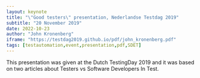 ```yaml
---
layout: keynote
title: "\"Good testers\" presentation, Nederlandse Testdag 2019"
subtitle: "20 November 2019"
date: 2022-10-23
author: "John Kronenberg"
iframe: "https://testdag2019.github.io/pdf/john_kronenberg.pdf"
tags: [testautomation,event,presentation,pdf,SDET]
---
```

This presentation was given at the Dutch TestingDay 2019 and it was based on two articles about Testers vs Software Developers In Test. 